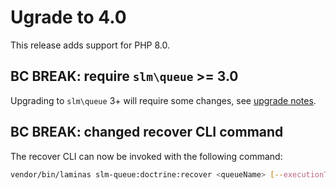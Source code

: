 # Ugrade to 4.0

This release adds support for PHP 8.0.

## BC BREAK: require `slm\queue` >= 3.0

Upgrading to `slm\queue` 3+ will require some changes, see [upgrade notes](https://github.com/JouwWeb/SlmQueue/blob/master/UPGRADE.md).

## BC BREAK: changed recover CLI command

The recover CLI can now be invoked with the following command:

```sh
vendor/bin/laminas slm-queue:doctrine:recover <queueName> [--executionTime=]
```
